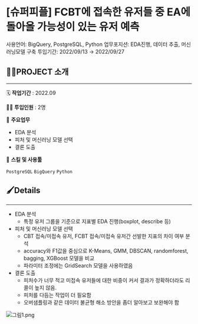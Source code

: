 # [슈퍼피플] FCBT에 접속한 유저들 중 EA에 돌아올 가능성이 있는 유저 예측

사용언어: BigQuery, PostgreSQL, Python
업무포지션: EDA진행, 데이터 추출, 머신러닝모델 구축
투입기간: 2022/09/13 → 2022/09/27

## 👩‍🏫PROJECT 소개

---

🗓️ **작업기간** : 2022.09

👨‍💻 **투입인원** : 2명

📒 **주요업무** 

- EDA 분석
- 피처 및 머신러닝 모델 선택
- 결론 도출

🌱 **스킬 및 사용툴**

`PostgreSQL` `BigQuery` `Python`

## 🖌️Details

---

- EDA 분석
    - 특정 유저 그룹을 기준으로 지표별 EDA 진행(boxplot, describe 등)
- 피처 및 머신러닝 모델 선택
    - CBT 접속/미접속 유저, FCBT 접속/미접속 유저간 선발한 지표의 차이 여부 분석
    - accuracy와 F1값을 중심으로 K-Means, GMM, DBSCAN, randomforest, bagging, XGBoost 모델을 비교
    - 파라미터 조정에는 GridSearch 모델을 사용하였음
- 결론 도출
    - 피처수가 너무 적고 미접속 유저들에 대한 비중이 커서 결과가 정확하더라도 리콜이 높지 않음.
    - 피처를 다듬는 작업이 더 필요함
    - 오버샘플링과 같은 데이터 불균형 해소 방안을 좀더 알아보고 보완해야 함
    

![그림1.png](%5B%E1%84%89%E1%85%B2%E1%84%91%E1%85%A5%E1%84%91%E1%85%B5%E1%84%91%E1%85%B3%E1%86%AF%5D%20FCBT%E1%84%8B%E1%85%A6%20%E1%84%8C%E1%85%A5%E1%86%B8%E1%84%89%E1%85%A9%E1%86%A8%E1%84%92%E1%85%A1%E1%86%AB%20%E1%84%8B%E1%85%B2%E1%84%8C%E1%85%A5%E1%84%83%E1%85%B3%E1%86%AF%20%E1%84%8C%E1%85%AE%E1%86%BC%20EA%E1%84%8B%E1%85%A6%20%E1%84%83%E1%85%A9%E1%86%AF%E1%84%8B%2054a0504485c043bd931d4a98ec78e434/%25E1%2584%2580%25E1%2585%25B3%25E1%2584%2585%25E1%2585%25B5%25E1%2586%25B71.png)